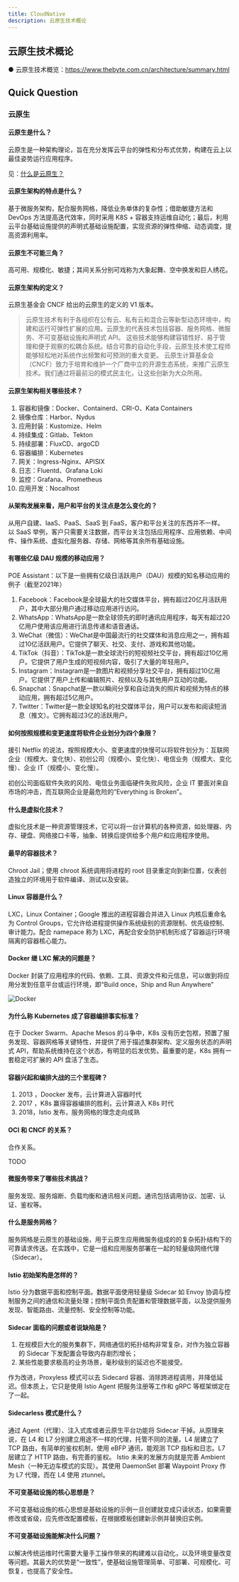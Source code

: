 ```yaml
---
title: CloudNative
description: 云原生技术概论
---
```


## 云原生技术概论

● 云原生技术概览：https://www.thebyte.com.cn/architecture/summary.html

## Quick Question

### 云原生

#### 云原生是什么？

云原生是一种架构理论，旨在充分发挥云平台的弹性和分布式优势，构建在云上以最佳姿势运行应用程序。

见：[什么是云原生？](https://zhuanlan.zhihu.com/p/150190166)

#### 云原生架构的特点是什么？

基于微服务架构，配合服务网格，降低业务单体的复杂性；借助敏捷方法和 DevOps 方法提高迭代效率，同时采用 K8S + 容器支持运维自动化；最后，利用云平台基础设施提供的声明式基础设施配置，实现资源的弹性伸缩、动态调度，提高资源利用率。

#### 云原生不可能三角？

高可用、规模化、敏捷；其间关系分别可戏称为大象起舞、空中换发和巨人绣花。

#### 云原生架构的定义？

云原生基金会 CNCF 给出的云原生的定义的 V1 版本。

> 云原生技术有利于各组织在公有云、私有云和混合云等新型动态环境中，构建和运行可弹性扩展的应用。云原生的代表技术包括容器、服务网格、微服务、不可变基础设施和声明式 API。
> 这些技术能够构建容错性好、易于管理和便于观察的松耦合系统。结合可靠的自动化手段，云原生技术使工程师能够轻松地对系统作出频繁和可预测的重大变更。
> 云原生计算基金会（CNCF）致力于培育和维护一个厂商中立的开源生态系统，来推广云原生技术。我们通过将最前沿的模式民主化，让这些创新为大众所用。

#### 云原生架构相关哪些技术？

1. 容器和镜像：Docker、Containerd、CRI-O、Kata Containers
2. 镜像仓库：Harbor、Nydus
3. 应用封装：Kustomize、Helm
4. 持续集成：Gitlab、Tekton
5. 持续部署：FluxCD、argoCD
6. 容器编排：Kubernetes
7. 网关：Ingress-Nginx、APISIX
8. 日志：Fluentd、Grafana Loki
9. 监控：Grafana、Prometheus
10. 应用开发：Nocalhost

#### 从架构发展来看，用户和平台的关注点是怎么变化的？

从用户自建、IaaS、PaaS、SaaS 到 FaaS，客户和平台关注的东西并不一样。
以 SaaS 举例，客户只需要关注数据，而平台关注包括应用程序、应用依赖、中间件、操作系统、虚拟化服务器、存储、网格等其余所有基础设施。

#### 有哪些亿级 DAU 规模的移动应用？

POE Assistant：以下是一些拥有亿级日活跃用户（DAU）规模的知名移动应用的例子（截至2021年）

1. Facebook：Facebook是全球最大的社交媒体平台，拥有超过20亿月活跃用户，其中大部分用户通过移动应用进行访问。
2. WhatsApp：WhatsApp是一款全球领先的即时通讯应用程序，每天有超过20亿用户使用该应用进行消息传递和语音通话。
3. WeChat（微信）：WeChat是中国最流行的社交媒体和消息应用之一，拥有超过10亿活跃用户。它提供了聊天、社交、支付、游戏和其他功能。
4. TikTok（抖音）：TikTok是一款全球流行的短视频社交平台，拥有超过10亿用户。它提供了用户生成的短视频内容，吸引了大量的年轻用户。
5. Instagram：Instagram是一款图片和视频分享社交平台，拥有超过10亿用户。它提供了用户上传和编辑照片、视频以及与其他用户互动的功能。
6. Snapchat：Snapchat是一款以瞬间分享和自动消失的照片和视频为特点的移动应用，拥有超过5亿用户。
7. Twitter：Twitter是一款全球知名的社交媒体平台，用户可以发布和阅读短消息（推文）。它拥有超过3亿的活跃用户。

#### 如何按照规模和变更速度将软件企业划分为四个象限？

援引 Netflix 的说法，按照规模大小、变更速度的快慢可以将软件划分为：互联网企业（规模大、变化快）、初创公司（规模小、变化快）、电信业务（规模大、变化慢）、企业 IT（规模小、变化慢）。

初创公司面临软件失败的风险、电信业务面临硬件失败风险，企业 IT 要面对来自市场的冲击，而互联网企业是最危险的“Everything is Broken”。

#### 什么是虚拟化技术？

虚拟化技术是一种资源管理技术，它可以将一台计算机的各种资源，如处理器、内存、硬盘、网络接口卡等，抽象、转换后提供给多个用户和应用程序使用。

#### 最早的容器技术？

Chroot Jail；使用 chroot 系统调用将进程的 root 目录重定向到新位置，仪表创造独立的环境用于软件编译、测试以及安装。

#### Linux 容器是什么？

LXC，Linux Container；Google 推出的进程容器合并进入 Linux 内核后重命名为 Control Groups，它允许给进程提供操作系统级别的资源限制、优先级控制、审计能力。配合 namepace 称为 LXC，再配合安全防护机制形成了容器运行环境隔离的容器核心能力。

#### Docker 继 LXC 解决的问题是？

Docker 封装了应用程序的代码、依赖、工具、资源文件和元信息，可以做到将应用分发到任意平台或运行环境，即“Build once，Ship and Run Anywhere”

![Docker](https://mgear-image.oss-cn-shanghai.aliyuncs.com/image/other/20231118201706.png)

#### 为什么称 Kubernetes 成了容器编排事实标准？

在于 Docker Swarm、Apache Mesos 的斗争中，K8s 没有历史包袱，预置了服务发现、容器网格等关键特性，并提供了用于描述集群架构、定义服务状态的声明式 API，帮助系统维持在这个状态，有明显的后发优势。最重要的是，K8s 拥有一套稳定可扩展的 API 盘活了生态。

#### 容器兴起和编排大战的三个里程碑？

1. 2013 ，Doocker 发布，云计算进入容器时代
2. 2017 ，K8s 赢得容器编排的胜利，云计算进入 K8s 时代
3. 2018，Istio 发布，服务网格的理念走向成熟

#### OCI 和 CNCF 的关系？

合作关系。

TODO

#### 微服务带来了哪些技术挑战？

服务发现、服务熔断、负载均衡和通讯相关问题。通讯包括调用协议、加密、认证、鉴权等。

#### 什么是服务网格？

服务网格是云原生的基础设施，用于云原生应用微服务组成的的复杂拓扑结构下的可靠请求传送。在实践中，它是一组和应用服务部署在一起的轻量级网络代理（Sidecar）。

#### Istio 初始架构是怎样的？

Istio 分为数据平面和控制平面。数据平面使用轻量级 Sidecar 如 Envoy 协调与控制服务之间的通信和流量处理；控制平面负责配置和管理数据平面，以及提供服务发现、智能路由、流量控制、安全控制等功能。

#### Sidecar 面临的问题或者说缺陷是？

1. 在规模巨大化的服务集群下，网络通信的拓扑结构非常复杂，对作为独立容器的 Sidecar 下发配置会导致内存剧烈增长；
2. 某些性能要求极高的业务场景，毫秒级别的延迟也不能接受。

作为改进，Proxyless 模式可以去 Sidecard 容器、消除跨进程调用，并降低延迟。但本质上，它只是使用 Istio Agent 把服务注册等工作和 gRPC  等框架绑定在了一起。

#### Sidecarless 模式是什么？

通过 Agent（代理）、注入式库或者云原生平台功能将 Sidecar 干掉。从原理来说，在 L4 和 L7 分别建立用途不一样的代理，托管不同的流量。L4 层建立了 TCP 路由，有简单的鉴权机制，使用 eBFP 通讯，能观测 TCP 指标和日志。L7 层建立了 HTTP 路由，有完善的鉴权。
Istio 未来的发展方向就是完善 Ambient Mesh（一种无边车模式的实现）。其使用 DaemonSet 部署 Waypoint Proxy 作为 L7 代理，而在 L4 使用 ztunnel。

#### 不可变基础设施的核心思想是？

不可变基础设施的核心思想是基础设施的示例一旦创建就变成只读状态，如果需要修改或省级，应先修改配置模板，在根据模板创建新示例并替换旧实例。

#### 不可变基础设施能解决什么问题？

以解决传统运维时代需要大量手工操作带来的构建难以自动化，以及环境变量改变等问题。其最大的优势是“一致性”，使基础设施管理简单、可部署、可规模化、可恢复，也提高了安全性。
